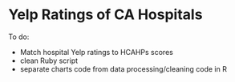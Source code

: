 Yelp Ratings of CA Hospitals
=====================

To do:
- Match hospital Yelp ratings to HCAHPs scores
- clean Ruby script
- separate charts code from data processing/cleaning code in R
